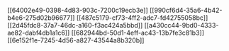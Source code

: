 [[64002e49-0398-4d83-903c-7200c19ecb3e]]
[[990cf6d4-35a6-4b42-b4e6-275d02b96677]]
[[487c5179-cf73-4ff2-adc7-fd42755058bc]]
[[2d45fdc8-37a7-46dc-a160-f3ac424a5bbd]]
[[a430cc44-9bd0-4333-ae82-dabf4db1a1c6]]
[[682944bd-50d1-4eff-ac43-13b7fe3c81b3]]
[[6e152f1e-7245-4d56-a827-43544a8b320b]]
